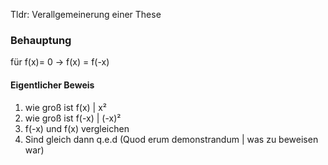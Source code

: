 Tldr: Verallgemeinerung einer These 

### Behauptung
für f(x)= 0
-> f(x) = f(-x)
#### Eigentlicher Beweis
1. wie groß ist f(x) | x²
2. wie groß ist f(-x) | (-x)²
3. f(-x) und f(x) vergleichen
4. Sind gleich dann q.e.d (Quod erum demonstrandum | was zu beweisen war) 